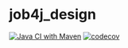 # job4j_design

[![Java CI with Maven](https://github.com/aswsx/job4j_design/actions/workflows/maven.yml/badge.svg?branch=master)](https://github.com/aswsx/job4j_design/actions/workflows/maven.yml)
[![codecov](https://codecov.io/gh/aswsx/job4j_design/branch/master/graph/badge.svg?token=rIPqeJScWw)](https://codecov.io/gh/aswsx/job4j_design)

